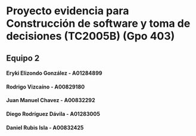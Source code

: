 # Proyecto evidencia para Construcción de software y toma de decisiones (TC2005B) (Gpo 403)
## Equipo 2 
#### Eryki Elizondo González - A01284899
#### Rodrigo Vizcaíno - A00829180
#### Juan Manuel Chavez - A00832292
#### Diego Rodríguez Dávila - A01283005
#### Daniel Rubis Isla - A00832425
